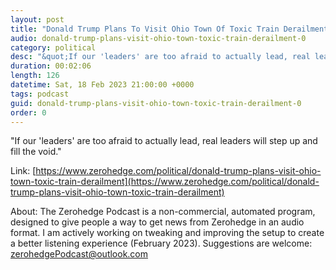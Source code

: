 ```yaml
---
layout: post
title: "Donald Trump Plans To Visit Ohio Town Of Toxic Train Derailment "
audio: donald-trump-plans-visit-ohio-town-toxic-train-derailment-0
category: political
desc: "&quot;If our 'leaders' are too afraid to actually lead, real leaders will step up and fill the void.&quot; "
duration: 00:02:06
length: 126
datetime: Sat, 18 Feb 2023 21:00:00 +0000
tags: podcast
guid: donald-trump-plans-visit-ohio-town-toxic-train-derailment-0
order: 0
---
```

&quot;If our 'leaders' are too afraid to actually lead, real leaders will step up and fill the void.&quot; 

Link: [https://www.zerohedge.com/political/donald-trump-plans-visit-ohio-town-toxic-train-derailment](https://www.zerohedge.com/political/donald-trump-plans-visit-ohio-town-toxic-train-derailment)

About: The Zerohedge Podcast is a non-commercial, automated program, designed to give people a way to get news from Zerohedge in an audio format.  I am actively working on tweaking and improving the setup to create a better listening experience (February 2023).  Suggestions are welcome: [zerohedgePodcast@outlook.com](mailto:zerohedgePodcast@outlook.com)